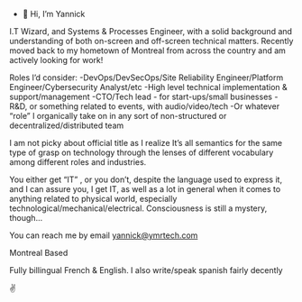 - 👋 Hi, I’m Yannick

I.T Wizard, and Systems & Processes Engineer, with a solid background and understanding of both on-screen and off-screen technical matters. Recently moved back to my hometown of Montreal from across the country and am actively looking for work!

Roles I’d consider:
    -DevOps/DevSecOps/Site Reliability Engineer/Platform Engineer/Cybersecurity Analyst/etc
    -High level technical implementation & support/management
    -CTO/Tech lead  - for start-ups/small businesses
    -R&D, or something related to events, with audio/video/tech
    -Or whatever “role” I organically take on in any sort of non-structured or decentralized/distributed team

I am not picky about official title as I realize It’s all semantics for the same type of grasp on technology through the lenses of different vocabulary among different roles and industries.

You either get “IT” , or you don’t, despite the language used to express it, and I can assure you, I get IT, as well as a lot in general when it comes to anything related to physical world, especially technological/mechanical/electrical. Consciousness is still a mystery, though...

You can reach me by email yannick@ymrtech.com

Montreal Based

Fully billingual French & English. I also write/speak spanish fairly decently

✌️
